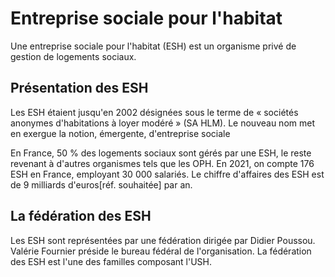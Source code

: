# Entreprise sociale pour l'habitat

Une entreprise sociale pour l'habitat (ESH) est un organisme privé de gestion de logements sociaux.

## Présentation des ESH

Les ESH étaient jusqu'en 2002 désignées sous le terme de « sociétés anonymes d'habitations à loyer modéré » (SA HLM). Le nouveau nom met en exergue la notion, émergente, d'entreprise sociale

En France, 50 % des logements sociaux sont gérés par une ESH, le reste revenant à d'autres organismes tels que les OPH. En 2021, on compte 176 ESH en France, employant 30 000 salariés. Le chiffre d'affaires des ESH est de 9 milliards d'euros\[réf. souhaitée\] par an.

## La fédération des ESH

Les ESH sont représentées par une fédération dirigée par Didier Poussou. Valérie Fournier préside le bureau fédéral de l'organisation. La fédération des ESH est l'une des familles composant l'USH.
